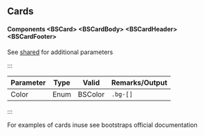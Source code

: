 ﻿## Cards

#### Components \<BSCard\> \<BSCardBody\> \<BSCardHeader\> \<BSCardFooter\>
See [shared](layout/shared) for additional parameters

:::

| Parameter | Type | Valid   | Remarks/Output | 
|-----------|------|---------|----------------|
| Color     | Enum | BSColor | `.bg-[]`       | {.table-striped .p-2}

:::

For examples of cards inuse see bootstraps official documentation